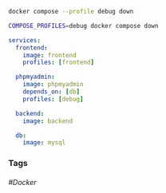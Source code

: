 
```bash
docker compose --profile debug down
```

```bash
COMPOSE_PROFILES=debug docker compose down
```

```yaml
services:
  frontend:
    image: frontend
    profiles: [frontend]

  phpmyadmin:
    image: phpmyadmin
    depends_on: [db]
    profiles: [debug]

  backend:
    image: backend

  db:
    image: mysql
```
### Tags

###### #Docker